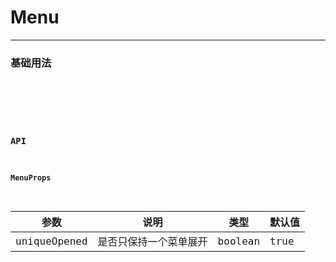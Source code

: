 # Menu

---

### 基础用法

<code hideActions='["CSB","EXTERNAL"]' src="./basic.tsx" />

<br/>

### API

#### MenuProps

| 参数         | 说明                   | 类型    | 默认值 |
| ------------ | ---------------------- | ------- | ------ |
| uniqueOpened | 是否只保持一个菜单展开 | boolean | true   |
